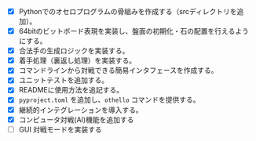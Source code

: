 - [x] Pythonでのオセロプログラムの骨組みを作成する（srcディレクトリを追加）。
- [x] 64bitのビットボード表現を実装し、盤面の初期化・石の配置を行えるようにする。
- [x] 合法手の生成ロジックを実装する。
- [x] 着手処理（裏返し処理）を実装する。
- [x] コマンドラインから対戦できる簡易インタフェースを作成する。
- [x] ユニットテストを追加する。
- [x] READMEに使用方法を追記する。
- [x] `pyproject.toml` を追加し、`othello` コマンドを提供する。
- [x] 継続的インテグレーションを導入する。
- [x] コンピュータ対戦(AI)機能を追加する
- [ ] GUI 対戦モードを実装する